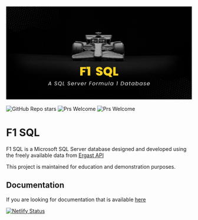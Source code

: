 ![](images/git-banner.png)

![GitHub Repo stars](https://img.shields.io/github/stars/f1-sql)
![Prs Welcome](https://badgen.net/badge/PRs/Welcome/orange)
![Prs Welcome](https://badgen.net/badge/license/MIT/orange)


# F1 SQL
F1 SQL is a Microsoft SQL Server database designed and developed using the freely available data from [Ergast API](https://ergast.com/mrd/) 

This project is maintained for education and demonstration purposes.

## Documentation

If you are looking for documentation that is available [here](https://f1sql.com/)

[![Netlify Status](https://api.netlify.com/api/v1/badges/baea1dcb-5555-4d70-8ee3-05d05b9f6772/deploy-status)](https://app.netlify.com/sites/symphonious-puffpuff-f9709a/deploys)